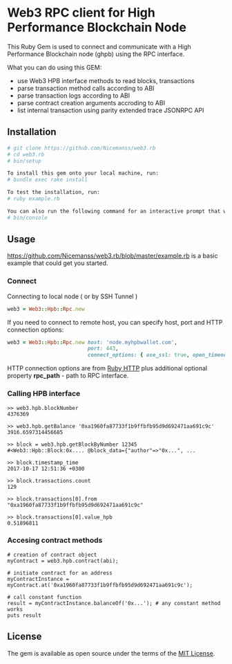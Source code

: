 # Web3 RPC client for High Performance Blockchain Node

This Ruby Gem is used to connect and communicate with a High Performance Blockchain node (ghpb) using the RPC interface.

What you can do using this GEM:

  - use Web3 HPB interface methods to read blocks, transactions 
  - parse transaction method calls according to ABI
  - parse transaction logs according to ABI
  - parse contract creation arguments accroding to ABI
  - list internal transaction using parity extended trace JSONRPC API


## Installation
```bash
# git clone https://github.com/Nicemanss/web3.rb
# cd web3.rb
# bin/setup

To install this gem onto your local machine, run:
# bundle exec rake install

To test the installation, run:
# ruby example.rb

You can also run the following command for an interactive prompt that will allow you to experiment:
# bin/console
```


## Usage

https://github.com/Nicemanss/web3.rb/blob/master/example.rb is a basic example that could get you started.

### Connect

Connecting to local node ( or by SSH Tunnel )

```ruby
web3 = Web3::Hpb::Rpc.new
```

If you need to connect to remote host, you can specify host, port and HTTP connection options:

```ruby
web3 = Web3::Hpb::Rpc.new host: 'node.myhpbwallet.com', 
                          port: 443,  
                          connect_options: { use_ssl: true, open_timeout: 20, read_timeout: 120 } 
```

HTTP connection options are from  [Ruby HTTP](https://ruby-doc.org/stdlib-2.4.2/libdoc/net/http/rdoc/Net/HTTP.html)  plus additional optional property
**rpc_path** - path to RPC interface.


### Calling HPB interface

```
>> web3.hpb.blockNumber
4376369

>> web3.hpb.getBalance '0xa1960fa87733f1b9ffbfb95d9d692471aa691c9c'
3916.6597314456685

>> block = web3.hpb.getBlockByNumber 12345
#<Web3::Hpb::Block:0x.... @block_data={"author"=>"0x...", ...

>> block.timestamp_time
2017-10-17 12:51:36 +0300

>> block.transactions.count
129

>> block.transactions[0].from
"0xa1960fa87733f1b9ffbfb95d9d692471aa691c9c"

>> block.transactions[0].value_hpb
0.51896811

```


### Accesing contract methods

```
# creation of contract object
myContract = web3.hpb.contract(abi);

# initiate contract for an address
myContractInstance = myContract.at('0xa1960fa87733f1b9ffbfb95d9d692471aa691c9c');

# call constant function
result = myContractInstance.balanceOf('0x...'); # any constant method works
puts result 
```

## License

The gem is available as open source under the terms of the [MIT License](http://opensource.org/licenses/MIT).

